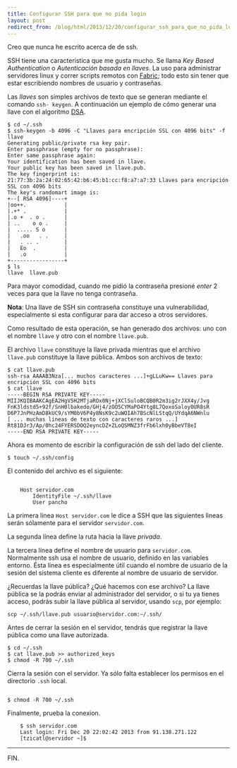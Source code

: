 ```yaml
---
title: Configurar SSH para que no pida login
layout: post
redirect_from: /blog/html/2013/12/20/configurar_ssh_para_que_no_pida_login
---
```


Creo que nunca he escrito acerca de de ssh.

SSH tiene una caracteristica que me gusta mucho. Se llama *Key Based
Authentication* o *Autenticación basada en llaves*. La uso para administrar
servidores linux y correr scripts remotos con [Fabric](http://fabfile.org/);
todo esto sin tener que estar escribiendo nombres de usuario y contraseñas.

Las *llaves* son simples archivos de texto que se generan mediante el comando
`ssh- keygen`. A continuación un ejemplo de cómo generar una llave con el
algoritmo [DSA](http://es.wikipedia.org/wiki/DSA).

```console
$ cd ~/.ssh
$ ssh-keygen -b 4096 -C "Llaves para encripción SSL con 4096 bits" -f llave
Generating public/private rsa key pair.
Enter passphrase (empty for no passphrase):
Enter same passphrase again:
Your identification has been saved in llave.
Your public key has been saved in llave.pub.
The key fingerprint is:
21:77:3b:2a:24:02:65:42:b6:45:b1:cc:f8:a7:a7:33 Llaves para encripción SSL con 4096 bits
The key's randomart image is:
+--[ RSA 4096]----+
|oo++.            |
|.+* .            |
|.o +  . o .      |
| ..    o o .     |
|  ..... S o      |
|   .oo   . .     |
|   . .. .        |
|   Eo  .         |
|   .o            |
+-----------------+
$ ls
llave  llave.pub
```

Para mayor comodidad, cuando me pidió la contraseña presioné *enter* 2 veces
para que la llave no tenga contraseña.

**Nota**: Una llave de SSH sin contraseña constituye una vulnerabilidad, especialmente
si esta configurar para dar acceso a otros servidores.

Como resultado de esta operación, se han generado dos archivos: uno con el
nombre `llave` y otro con el nombre `llave.pub`.

El archivo `llave` constituye la llave privada mientras que el archivo
`llave.pub` constituye la llave pública. Ambos son archivos de texto:

```console
$ cat llave.pub
ssh-rsa AAAAB3Nza[... muchos caracteres ...]+gLLuKw== Llaves para encripción SSL con 4096 bits
$ cat llave
-----BEGIN RSA PRIVATE KEY-----
MIIJKQIBAAKCAgEA2HgV5H2MTjaROx0Nj+jXClSuloBCQB0R2m3ig2rJXX4y/Jvg
FnK3ldstd5+92f/SnH0lbakedo/GHj4/zOO5CYMaPO4Ytg8L7QoxoSaloy0UR8sR
D6P7JnPHzAmD8kUC9/sYM0bV6P4y8NsK9c2uWOIAh7BScNlLStqQ/UYdqA6NWnlu
[ ... muchas lineas de texto con caracteres raros ...]
Rt81DJr3/Ap/0hc24FYERSDOQ2eyncDZ+ZLoQSMNZ3frFb6lxh0yBbeVT8eI
-----END RSA PRIVATE KEY-----
```

Ahora es momento de escribir la configuración de ssh del lado del cliente.

```console
$ touch ~/.ssh/config
```

El contenido del archivo es el siguiente:

```kconfig

    Host servidor.com
        IdentityFile ~/.ssh/llave
        User pancho
```

La primera linea `Host servidor.com` le dice a SSH que las siguientes lineas
serán sólamente para el servidor `servidor.com`.

La segunda línea define la ruta hacia la llave *privada*.

La tercera línea define el nombre de usuario para `servidor.com`. Normalmente
ssh usa el nombre de usuario, definido en las variables entorno. Ésta línea es
especialmente útil cuando el nombre de usuario de la sesión del sistema
cliente es diferente al nombre de usuario de servidor.

¿Recuerdas la llave pública? ¿Qué hacemos con ese archivo? La llave pública se
la podrás enviar al administrador del servidor, o si tu ya tienes acceso,
podrás subir la llave pública al servidor, usando `scp`, por ejemplo:

```console
scp ~/.ssh/llave.pub usuario@servidor.com:~/.ssh/
```

Antes de cerrar la sesión en el servidor, tendrás que registrar la llave
pública como una llave autorizada.

```console
$ cd ~/.ssh
$ cat llave.pub >> authorized_keys
$ chmod -R 700 ~/.ssh
```

Cierra la sesión con el servidor. Ya sólo falta establecer los permisos en el
directorio `.ssh` local.

```console

$ chmod -R 700 ~/.ssh
```

Finalmente, prueba la conexion.

```console
    $ ssh servidor.com
    Last login: Fri Dec 20 22:02:42 2013 from 91.138.271.122
    [tzicatl@servidor ~]$
```

---

FIN.
